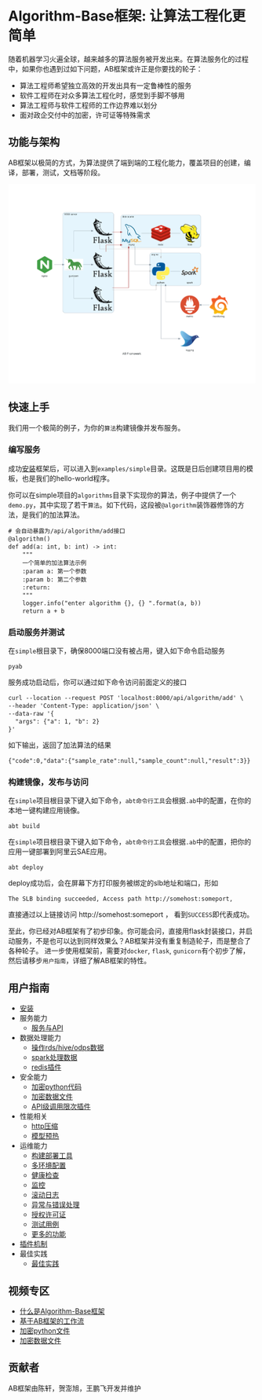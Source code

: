 # Algorithm-Base框架: 让算法工程化更简单

随着机器学习火遍全球，越来越多的算法服务被开发出来。在算法服务化的过程中，如果你也遇到过如下问题，AB框架或许正是你要找的轮子：
- 算法工程师希望独立高效的开发出具有一定鲁棒性的服务
- 软件工程师在对众多算法工程化时，感觉到手脚不够用
- 算法工程师与软件工程师的工作边界难以划分
- 面对政企交付中的加密，许可证等特殊需求


## 功能与架构
AB框架以极简的方式，为算法提供了端到端的工程化能力，覆盖项目的创建，编译，部署，测试，文档等阶段。

![框架架构图](ext/diagrams/ab_framework.png)

## 快速上手

我们用一个极简的例子，为你的`算法`构建镜像并发布服务。

### 编写服务
成功[安装](docs/cn/install.md)框架后，可以进入到`examples/simple`目录。这既是日后创建项目用的模板，也是我们的hello-world程序。  

你可以在simple项目的`algorithms`目录下实现你的算法，例子中提供了一个`demo.py`，其中实现了若干`算法`。如下代码，这段被`@algorithm`装饰器修饰的方法，是我们的加法算法。

```
# 会自动暴露为/api/algorithm/add接口
@algorithm()
def add(a: int, b: int) -> int:
    """
    一个简单的加法算法示例
    :param a: 第一个参数
    :param b: 第二个参数
    :return:
    """
    logger.info("enter algorithm {}, {} ".format(a, b))
    return a + b
```

### 启动服务并测试
在`simple`根目录下，确保8000端口没有被占用，键入如下命令启动服务

```
pyab
```

服务成功启动后，你可以通过如下命令访问前面定义的接口

```
curl --location --request POST 'localhost:8000/api/algorithm/add' \
--header 'Content-Type: application/json' \
--data-raw '{
  "args": {"a": 1, "b": 2}
}'
```

如下输出，返回了加法算法的结果
```
{"code":0,"data":{"sample_rate":null,"sample_count":null,"result":3}}
```

### 构建镜像，发布与访问

在`simple`项目根目录下键入如下命令，`abt命令行工具`会根据`.ab`中的配置，在你的本地一键构建应用镜像。
```
abt build
```

在`simple`项目根目录下键入如下命令，`abt命令行工具`会根据`.ab`中的配置，把你的应用一键部署到阿里云SAE应用。

```
abt deploy
```

deploy成功后，会在屏幕下方打印服务被绑定的slb地址和端口，形如
```
The SLB binding succeeded, Access path http://somehost:someport, 
```

直接通过以上链接访问 http://somehost:someport ， 看到`SUCCESS`即代表成功。

至此，你已经对AB框架有了初步印象。你可能会问，直接用flask封装接口，并启动服务，不是也可以达到同样效果么？AB框架并没有重复制造轮子，而是整合了各种轮子。
进一步使用框架前，需要对`docker`, `flask`, `gunicorn`有个初步了解，然后请移步`用户指南`，详细了解AB框架的特性。  


## 用户指南
- [安装](docs/cn/install.md)
- 服务能力
  - [服务与API](docs/cn/service.md)
- 数据处理能力
  - [操作rds/hive/odps数据](docs/cn/dbm.md)
  - [spark处理数据](docs/cn/service.md)
  - [redis插件](docs/cn/redis.md)
- 安全能力
  - [加密python代码](docs/cn/encrypt.md)
  - [加密数据文件](docs/cn/crypto.md)
  - [API级调用限次插件](docs/cn/calllimit.md)
- 性能相关
  - [http压缩](docs/cn/compress.md)
  - [模型预热](docs/cn/warmup.md)
- 运维能力
  - [构建部署工具](docs/cn/abt.md)
  - [多环境配置](docs/cn/config.md)
  - [健康检查](docs/cn/health_check.md) 
  - [监控](docs/cn/monitoring.md)
  - [滚动日志](docs/cn/log.md)
  - [异常与错误处理](docs/cn/error.md)
  - [授权许可证](ext/license/README.md)
  - [测试用例](docs/cn/test.md)
  - [更多的功能](docs/cn/features.md)
- [插件机制](docs/cn/plugin.md)
- 最佳实践
  - [最佳实践](docs/cn/best-practice.md)

## 视频专区
- [什么是Algorithm-Base框架](https://www.bilibili.com/video/BV1FQ4y1q7Tq/) 
- [基于AB框架的工作流](https://www.bilibili.com/video/BV1g3411y7TA/) 
- [加密python文件](https://www.bilibili.com/video/BV1P3411y7Ms/) 
- [加密数据文件](https://www.bilibili.com/video/BV1aq4y157rb/) 

## 贡献者
AB框架由陈轩，贺澎旭，王鹏飞开发并维护



